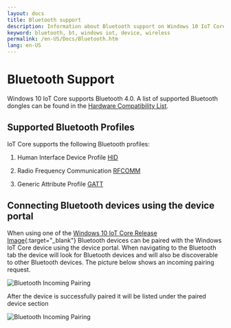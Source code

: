 ```yaml
---
layout: docs
title: Bluetooth support
description: Information about Bluetooth support on Windows 10 IoT Core
keyword: bluetooth, bt, windows iot, device, wireless
permalink: /en-US/Docs/Bluetooth.htm
lang: en-US
---
```


# Bluetooth Support
Windows 10 IoT Core supports Bluetooth 4.0. A list of supported Bluetooth dongles can be found in the [Hardware Compatibility List]({{site.baseurl}}/{{page.lang}}/Docs/SupportedInterfaces.htm#Bluetooth-Dongles).

## Supported Bluetooth Profiles
IoT Core supports the following Bluetooth profiles:

1.  Human Interface Device Profile [HID](https://www.microsoftstore.com/store/msusa/en_US/pdp/Microsoft-Universal-Foldable-Keyboard/productID.315201200)

2.  Radio Frequency Communication [RFCOMM](https://github.com/ms-iot/remote-wiring)

3.  Generic Attribute Profile [GATT]({{site.baseurl}}/{{page.lang}}/Samples/BLEGatt.htm)

## Connecting Bluetooth devices using the device portal
When using one of the [Windows 10 IoT Core Release Image](https://developer.microsoft.com/en-us/windows/iot/downloads){:target="_blank"} Bluetooth devices can be paired with the Windows IoT Core device using the device portal. When navigating to the Bluetooth tab the device will look for Bluetooth devices and will also be discoverable to other Bluetooth devices. The picture below shows an incoming pairing request. 

![Bluetooth Incoming Pairing]({{site.baseurl}}/Resources/images/Bluetooth/Portal_BT_2.png)

After the device is successfully paired it will be listed under the paired device section 

![Bluetooth Incoming Pairing]({{site.baseurl}}/Resources/images/Bluetooth/Portal_BT_3.png)
